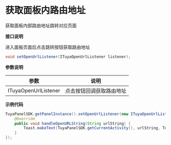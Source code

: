 # 获取面板内路由地址
获取面板内部路由地址跳转对应页面

**接口说明**

进入面板页面后点击跳转按钮获取路由地址

``` java
void setOpenUrlListener(ITuyaOpenUrlListener listener);
```
**参数说明**

| 参数                 | 说明                     |
| -------------------- | ------------------------ |
| ITuyaOpenUrlListener | 点击按钮回调获取路由地址 |

**示例代码**
``` java
TuyaPanelSDK.getPanelInstance().setOpenUrlListener(new ITuyaOpenUrlListener() {
    @Override
    public void handleOpenURLString(String urlString) {
        Toast.makeText(TuyaPanelSDK.getCurrentActivity(), urlString, Toast.LENGTH_SHORT).show();
    }
});
```